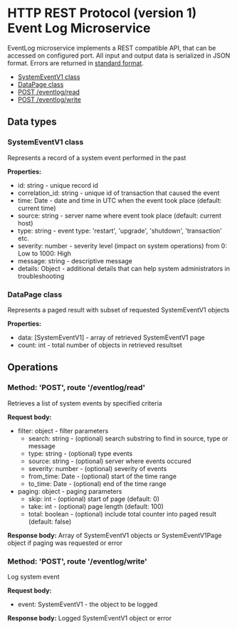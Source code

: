# HTTP REST Protocol (version 1) <br/> Event Log Microservice

EventLog microservice implements a REST compatible API, that can be accessed on configured port.
All input and output data is serialized in JSON format. Errors are returned in [standard format]().

* [SystemEventV1 class](#class1)
* [DataPage<SystemEventV1> class](#class2)
* [POST /eventlog/read](#operation1)
* [POST /eventlog/write](#operation2)

## Data types

### <a name="class1"></a> SystemEventV1 class

Represents a record of a system event performed in the past

**Properties:**
- id: string - unique record id
- correlation_id: string - unique id of transaction that caused the event
- time: Date - date and time in UTC when the event took place (default: current time)
- source: string - server name where event took place (default: current host)
- type: string - event type: 'restart', 'upgrade', 'shutdown', 'transaction' etc.
- severity: number - severity level (impact on system operations) from 0: Low to 1000: High
- message: string - descriptive message
- details: Object - additional details that can help system administrators in troubleshooting

### <a name="class2"></a> DataPage<SystemEventV1> class

Represents a paged result with subset of requested SystemEventV1 objects

**Properties:**
- data: [SystemEventV1] - array of retrieved SystemEventV1 page
- count: int - total number of objects in retrieved resultset

## Operations

### <a name="operation1"></a> Method: 'POST', route '/eventlog/read'

Retrieves a list of system events by specified criteria

**Request body:**
- filter: object - filter parameters
  - search: string - (optional) search substring to find in source, type or message
  - type: string - (optional) type events
  - source: string - (optional) server where events occured
  - severity: number - (optional) severity of events
  - from_time: Date - (optional) start of the time range
  - to_time: Date - (optional) end of the time range
- paging: object - paging parameters
  - skip: int - (optional) start of page (default: 0)
  - take: int - (optional) page length (default: 100)
  - total: boolean - (optional) include total counter into paged result (default: false)

**Response body:**
Array of SystemEventV1 objects or SystemEventV1Page object if paging was requested or error

### <a name="operation2"></a> Method: 'POST', route '/eventlog/write'

Log system event

**Request body:**
- event: SystemEventV1 - the object to be logged

**Response body:**
Logged SystemEventV1 object or error
